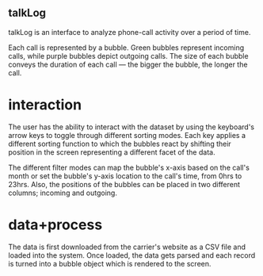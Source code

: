 ## talkLog

talkLog is an interface to analyze phone-call activity over a period of time.

Each call is represented by a bubble. Green bubbles represent incoming calls, while purple bubbles depict outgoing calls. The size of each bubble conveys the duration of each call ― the bigger the bubble, the longer the call.

# interaction
The user has the ability to interact with the dataset by using the keyboard's arrow keys to toggle through different sorting modes. Each key applies a different sorting function to which the bubbles react by shifting their position in the screen representing a different facet of the data.

The different filter modes can map the bubble's x-axis based on the call's month or set the bubble's y-axis location to the call's time, from 0hrs to 23hrs. Also, the positions of the bubbles can be placed in two different columns; incoming and outgoing.

# data+process
The data is first downloaded from the carrier's website as a CSV file and loaded into the system. Once loaded, the data gets parsed and each record is turned into a bubble object which is rendered to the screen.
